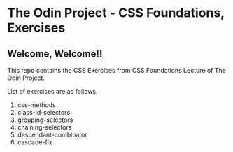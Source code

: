# The Odin Project - CSS Foundations, Exercises

## Welcome, Welcome!!

This repo contains the CSS Exercises from CSS Foundations Lecture of The Odin Project.

List of exercises are as follows;

<ol>
<li>css-methods
<li>class-id-selectors
<li>grouping-selectors
<li>chaining-selectors
<li>descendant-combinator
<li>cascade-fix
